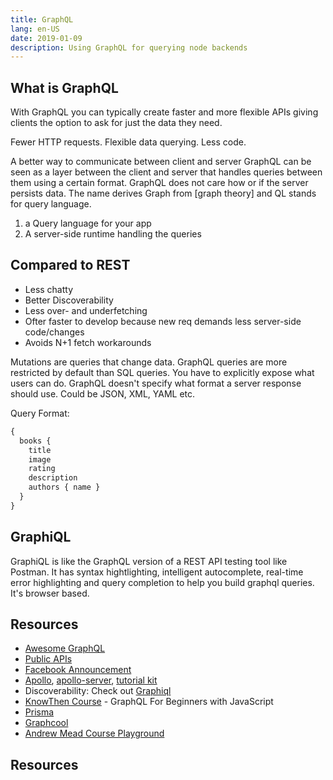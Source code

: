 ```yaml
---
title: GraphQL
lang: en-US
date: 2019-01-09
description: Using GraphQL for querying node backends
---
```


## What is GraphQL

With GraphQL you can typically create faster and more flexible APIs giving clients the option to ask for just the data they need.

Fewer HTTP requests. Flexible data querying. Less code.

A better way to communicate between client and server GraphQL can be seen as a layer between the client and server that handles queries between them using a certain format. GraphQL does not care how or if the server persists data. The name derives Graph from [graph theory] and QL stands for query language.

1. a Query language for your app
2. A server-side runtime handling the queries

## Compared to  REST

* Less chatty
* Better Discoverability
* Less over- and underfetching
* Ofter faster to develop because new req demands less server-side code/changes
* Avoids N+1 fetch workarounds

Mutations are queries that change data.
GraphQL queries are more restricted by default than SQL queries. You have to explicitly expose what users can do.
GraphQL doesn't specify what format a server response should use. Could be JSON, XML, YAML etc.

Query Format:

```js
{
  books {
    title
    image
    rating
    description
    authors { name }
  }
}
```

## GraphiQL

GraphiQL is like the GraphQL version of a REST API testing tool like Postman. It has syntax hightlighting, intelligent autocomplete, real-time error highlighting and query completion to help you build graphql queries. It's browser based.



## Resources

* [Awesome GraphQL](https://github.com/chentsulin/awesome-graphql)
* [Public APIs](https://github.com/APIs-guru/graphql-apis)
* [Facebook Announcement](https://code.fb.com/core-data/graphql-a-data-query-language/)
* [Apollo](https://www.apollographql.com/), [apollo-server](https://github.com/apollographql/apollo-server), [tutorial kit](https://github.com/apollographql/apollo-tutorial-kit)
* Discoverability: Check out [Graphiql](https://graphql.github.io/swapi-graphql/)
* [KnowThen Course](https://courses.knowthen.com/p/graphql-for-beginners-with-javascript) - GraphQL For Beginners with JavaScript
* [Prisma](https://www.prisma.io/)
* [Graphcool](https://www.graph.cool/)
* [Andrew Mead Course Playground](https://graphql-demo.mead.io/)




## Resources

